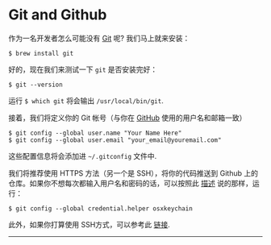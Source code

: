 # Git and Github

作为一名开发者怎么可能没有 [Git](http://git-scm.com/) 呢? 我们马上就来安装：

    $ brew install git

好的，现在我们来测试一下 `git` 是否安装完好：

    $ git --version

运行 `$ which git` 将会输出 `/usr/local/bin/git`.

接着，我们将定义你的 Git 帐号（与你在 [GitHub](https://github.com/) 使用的用户名和邮箱一致）

    $ git config --global user.name "Your Name Here"
    $ git config --global user.email "your_email@youremail.com"

这些配置信息将会添加进 `~/.gitconfig` 文件中.

我们将推荐使用 HTTPS 方法（另一个是 SSH），将你的代码推送到 Github 上的仓库。如果你不想每次都输入用户名和密码的话，可以按照此 [描述](https://help.github.com/articles/set-up-git) 说的那样，运行：

    $ git config --global credential.helper osxkeychain

此外，如果你打算使用 SSH方式，可以参考此 [链接](https://help.github.com/articles/generating-ssh-keys).

- - -

